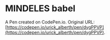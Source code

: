# MINDELES babel

A Pen created on CodePen.io. Original URL: [https://codepen.io/urick_alberth/pen/dygPPVP](https://codepen.io/urick_alberth/pen/dygPPVP).

